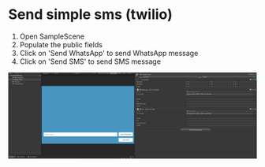 # Send simple sms (twilio)

1. Open SampleScene
2. Populate the public fields
3. Click on 'Send WhatsApp' to send WhatsApp message
4. Click on 'Send SMS' to send SMS message

![](Screenshot/Screen%20Shot%202020-02-07.png)
